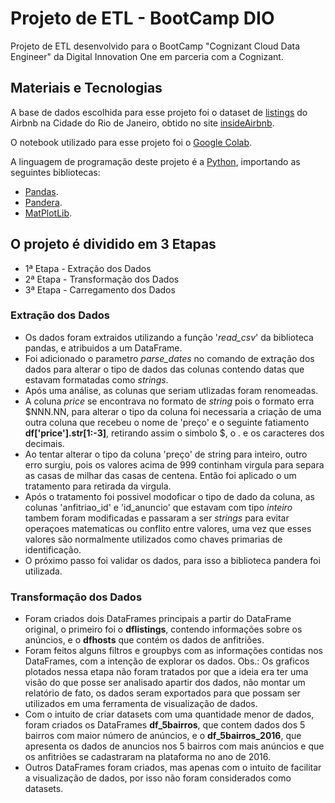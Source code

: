 # Projeto de ETL - BootCamp DIO
Projeto de ETL desenvolvido para o BootCamp "Cognizant Cloud Data Engineer" da Digital Innovation One em parceria com a Cognizant.

## Materiais e Tecnologias 
A base de dados escolhida para esse projeto foi o dataset de [listings](http://data.insideairbnb.com/brazil/rj/rio-de-janeiro/2021-09-28/data/listings.csv.gz) do Airbnb na Cidade do Rio de Janeiro, obtido no site [insideAirbnb](http://insideairbnb.com/get-the-data.html).

O notebook utilizado para esse projeto foi o [Google Colab](http://data.insideairbnb.com/brazil/rj/rio-de-janeiro/2021-09-28/data/listings.csv.gz).

A linguagem de programação deste projeto é a [Python](https://www.python.org/), importando as seguintes bibliotecas:
- [Pandas](https://pandas.pydata.org/).
- [Pandera](https://pandera.readthedocs.io/).
- [MatPlotLib](https://matplotlib.org/).


## O projeto é dividido em 3 Etapas

- 1ª Etapa - Extração dos Dados
- 2ª Etapa - Transformação dos Dados
- 3ª Etapa - Carregamento dos Dados

### Extração dos Dados

- Os dados foram extraidos utilizando a função '*read_csv*' da biblioteca pandas, e atribuidos a um DataFrame.
- Foi adicionado o parametro *parse_dates* no comando de extração dos dados para alterar o tipo de dados das colunas contendo datas que estavam formatadas como *strings*.
- Após uma análise, as colunas que seriam utlizadas foram renomeadas.
- A coluna *price* se encontrava no formato de *string* pois o formato erra $NNN.NN, para alterar o tipo da coluna foi necessaria a criação de uma outra coluna que recebeu o nome de 'preço' e o seguinte fatiamento **df['price'].str[1:-3]**, retirando assim o simbolo $, o . e os caracteres dos decimais.
- Ao tentar alterar o tipo da coluna 'preço' de string para inteiro, outro erro surgiu, pois os valores acima de 999 continham virgula para separa as casas de milhar das casas de centena. Então foi aplicado o um tratamento para retirada da virgula.
- Após o tratamento foi possivel modoficar o tipo de dado da coluna, as colunas 'anfitriao_id' e 'id_anuncio' que estavam com tipo *inteiro* tambem foram modificadas e passaram a ser *strings* para evitar operaçoes matematicas ou conflito entre valores, uma vez que esses valores são normalmente utilizados como chaves primarias de identificação. 
- O próximo passo foi validar os dados, para isso a biblioteca pandera foi utilizada. 

### Transformação dos Dados

- Foram criados dois DataFrames principais a partir do DataFrame original,  o primeiro foi o **dflistings**, contendo informações sobre os anúncios, e o **dfhosts** que contém os dados de anfitriões.
- Foram feitos alguns filtros e groupbys com as informações contidas nos DataFrames, com a intenção de explorar os dados. Obs.: Os graficos plotados nessa etapa não foram tratados por que a ideia era ter uma visão do que posse ser analisado apartir dos dados, não montar um relatório de fato, os dados seram exportados para que possam ser utilizados em uma ferramenta de visualização de dados.
- Com o intuito de criar datasets com uma quantidade menor de dados, foram criados os DataFrames **df_5bairros**, que contem dados dos 5 bairros com maior número de anúncios, e o **df_5bairros_2016**, que apresenta os dados de anuncios nos 5 bairros com mais anúncios e que os anfitriões se cadastraram na plataforma no ano de 2016.
- Outros DataFrames foram criados, mas apenas com o intuito de facilitar a visualização de dados, por isso não foram considerados como datasets.
